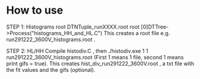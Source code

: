 How to use
==============
STEP 1: Histograms
     root DTNTuple_runXXXX.root
     root [0]DTTree->Process("histograms_HH_and_HL.C") 
This creates a root file e.g. run291222_3600V_histograms.root .

STEP 2: HL/HH
Compile histodiv.C , then
      ./histodiv.exe 1 1 run291222_3600V_histograms.root
(First 1 means 1 file, second 1 means print gifs = true).
This creates hist_div_run291222_3600V.root , a txt file with the fit values and the gifs (optional).

